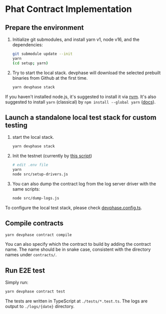 # Phat Contract Implementation

## Prepare the environment

1. Initialize git submodules, and install yarn v1, node v16, and the dependencies:

    ```bash
    git submodule update --init
    yarn
    (cd setup; yarn)
    ```

2. Try to start the local stack. devphase will download the selected prebuilt binaries from Github at the first time.

    ```bash
    yarn devphase stack
    ```

If you haven't installed node.js, it's suggested to install it via [nvm](https://github.com/nvm-sh/nvm#install--update-script). 
It's also suggested to install `yarn` (classical) by `npm install --global yarn` ([docs](https://classic.yarnpkg.com/lang/en/docs/install)).

## Launch a standalone local test stack for custom testing

1. start the local stack.

    ```bash
    yarn devphase stack
    ```

2. Init the testnet (currently by [this script](https://github.com/shelvenzhou/phala-blockchain-setup))

    ```bash
    # edit .env file
    yarn
    node src/setup-drivers.js
    ```

3. You can also dump the contract log from the log server driver with the same scripts:

    ```bash
    node src/dump-logs.js
    ```

To configure the local test stack, please check [devphase.config.ts](./devphase.config.ts).

## Compile contracts

```bash
yarn devphase contract compile
```

You can also specify which the contract to build by adding the contract name. The name should be
in snake case, consistent with the directory names under `contracts/`.

## Run E2E test

Simply run:

```bash
yarn devphase contract test
```

The tests are written in TypeScript at `./tests/*.test.ts`. The logs are output to `./logs/{date}`
directory.

